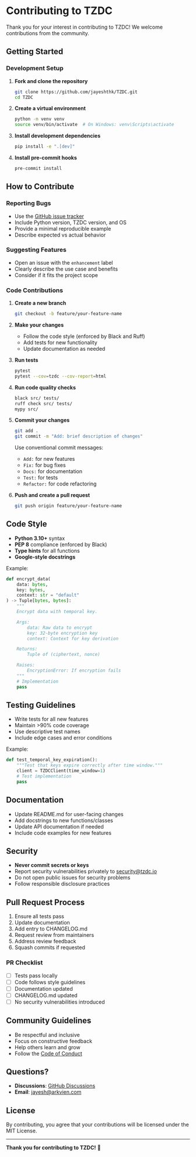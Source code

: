 # Contributing to TZDC

Thank you for your interest in contributing to TZDC! We welcome contributions from the community.

## Getting Started

### Development Setup

1. **Fork and clone the repository**

   ```bash
   git clone https://github.com/jayeshthk/TZDC.git
   cd TZDC
   ```

2. **Create a virtual environment**

   ```bash
   python -m venv venv
   source venv/bin/activate  # On Windows: venv\Scripts\activate
   ```

3. **Install development dependencies**

   ```bash
   pip install -e ".[dev]"
   ```

4. **Install pre-commit hooks**
   ```bash
   pre-commit install
   ```

## How to Contribute

### Reporting Bugs

- Use the [GitHub issue tracker](https://github.com/jayeshthk/TZDC.git/issues)
- Include Python version, TZDC version, and OS
- Provide a minimal reproducible example
- Describe expected vs actual behavior

### Suggesting Features

- Open an issue with the `enhancement` label
- Clearly describe the use case and benefits
- Consider if it fits the project scope

### Code Contributions

1. **Create a new branch**

   ```bash
   git checkout -b feature/your-feature-name
   ```

2. **Make your changes**

   - Follow the code style (enforced by Black and Ruff)
   - Add tests for new functionality
   - Update documentation as needed

3. **Run tests**

   ```bash
   pytest
   pytest --cov=tzdc --cov-report=html
   ```

4. **Run code quality checks**

   ```bash
   black src/ tests/
   ruff check src/ tests/
   mypy src/
   ```

5. **Commit your changes**

   ```bash
   git add .
   git commit -m "Add: brief description of changes"
   ```

   Use conventional commit messages:

   - `Add:` for new features
   - `Fix:` for bug fixes
   - `Docs:` for documentation
   - `Test:` for tests
   - `Refactor:` for code refactoring

6. **Push and create a pull request**
   ```bash
   git push origin feature/your-feature-name
   ```

## Code Style

- **Python 3.10+** syntax
- **PEP 8** compliance (enforced by Black)
- **Type hints** for all functions
- **Google-style docstrings**

Example:

```python
def encrypt_data(
    data: bytes,
    key: bytes,
    context: str = "default"
) -> Tuple[bytes, bytes]:
    """
    Encrypt data with temporal key.

    Args:
        data: Raw data to encrypt
        key: 32-byte encryption key
        context: Context for key derivation

    Returns:
        Tuple of (ciphertext, nonce)

    Raises:
        EncryptionError: If encryption fails
    """
    # Implementation
    pass
```

## Testing Guidelines

- Write tests for all new features
- Maintain >90% code coverage
- Use descriptive test names
- Include edge cases and error conditions

Example:

```python
def test_temporal_key_expiration():
    """Test that keys expire correctly after time window."""
    client = TZDCClient(time_window=1)
    # Test implementation
    pass
```

## Documentation

- Update README.md for user-facing changes
- Add docstrings to new functions/classes
- Update API documentation if needed
- Include code examples for new features

## Security

- **Never commit secrets or keys**
- Report security vulnerabilities privately to security@tzdc.io
- Do not open public issues for security problems
- Follow responsible disclosure practices

## Pull Request Process

1. Ensure all tests pass
2. Update documentation
3. Add entry to CHANGELOG.md
4. Request review from maintainers
5. Address review feedback
6. Squash commits if requested

### PR Checklist

- [ ] Tests pass locally
- [ ] Code follows style guidelines
- [ ] Documentation updated
- [ ] CHANGELOG.md updated
- [ ] No security vulnerabilities introduced

## Community Guidelines

- Be respectful and inclusive
- Focus on constructive feedback
- Help others learn and grow
- Follow the [Code of Conduct](CODE_OF_CONDUCT.md)

## Questions?

- **Discussions**: [GitHub Discussions](https://github.com/jayeshthk/TZDC.git/discussions)
- **Email**: jayesh@arkvien.com

## License

By contributing, you agree that your contributions will be licensed under the MIT License.

---

**Thank you for contributing to TZDC!** 🎉
